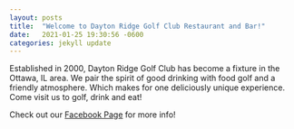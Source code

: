 ```yaml
---
layout: posts
title:  "Welcome to Dayton Ridge Golf Club Restaurant and Bar!"
date:   2021-01-25 19:30:56 -0600
categories: jekyll update
---
```

Established in 2000, Dayton Ridge Golf Club has become a fixture in the Ottawa, IL area. We pair the spirit of good drinking with food golf and a friendly atmosphere. Which makes for one deliciously unique experience. Come visit us to golf, drink and eat!



Check out our [Facebook Page][facebook] for more info!

[facebook]: https://www.facebook.com/daytonridgegolf/

<div id="smart-button-container">
      <div style="text-align: center;">
        <div id="paypal-button-container"></div>
      </div>
    </div>
  <script src="https://www.paypal.com/sdk/js?client-id=sb&currency=USD" data-sdk-integration-source="button-factory"></script>
  <script>
    function initPayPalButton() {
      paypal.Buttons({
        style: {
          shape: 'rect',
          color: 'gold',
          layout: 'vertical',
          label: 'paypal',
          
        },

        createOrder: function(data, actions) {
          return actions.order.create({
            purchase_units: [{"description":"test","amount":{"currency_code":"USD","value":1}}]
          });
        },

        onApprove: function(data, actions) {
          return actions.order.capture().then(function(details) {
            alert('Transaction completed by ' + details.payer.name.given_name + '!');
          });
        },

        onError: function(err) {
          console.log(err);
        }
      }).render('#paypal-button-container');
    }
    initPayPalButton();
  </script>